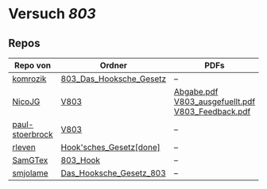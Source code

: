 # Versuch *803*

## Repos

|                 Repo von                 |                                                        Ordner                                                        |                                                                                                                                                                                                                        PDFs                                                                                                                                                                                                                         |
|------------------------------------------|----------------------------------------------------------------------------------------------------------------------|-----------------------------------------------------------------------------------------------------------------------------------------------------------------------------------------------------------------------------------------------------------------------------------------------------------------------------------------------------------------------------------------------------------------------------------------------------|
|[komrozik](../repo/komrozik)              |[803_Das_Hooksche_Gesetz](https://github.com/komrozik/AP2019/tree/master/803_Das_Hooksche_Gesetz)                     |–                                                                                                                                                                                                                                                                                                                                                                                                                                                    |
|[NicoJG](../repo/NicoJG)                  |[V803](https://github.com/NicoJG/Anfaengerpraktikum/tree/master/V803)                                                 |[Abgabe.pdf](https://docs.google.com/viewer?url=https://raw.githubusercontent.com/NicoJG/Anfaengerpraktikum/master/V803/Abgabe.pdf)<br/>[V803_ausgefuellt.pdf](https://docs.google.com/viewer?url=https://raw.githubusercontent.com/NicoJG/Anfaengerpraktikum/master/V803/V803_ausgefuellt.pdf)<br/>[V803_Feedback.pdf](https://docs.google.com/viewer?url=https://raw.githubusercontent.com/NicoJG/Anfaengerpraktikum/master/V803/V803_Feedback.pdf)|
|[paul-stoerbrock](../repo/paul-stoerbrock)|[V803](https://github.com/paul-stoerbrock/Praktikum/tree/master/V803)                                                 |–                                                                                                                                                                                                                                                                                                                                                                                                                                                    |
|[rleven](../repo/rleven)                  |[Hook'sches_Gesetz[done]](https://github.com/rleven/richard_joell_Praktikum/tree/master/Hook%27sches_Gesetz%5Bdone%5D)|–                                                                                                                                                                                                                                                                                                                                                                                                                                                    |
|[SamGTex](../repo/SamGTex)                |[803_Hook](https://github.com/SamGTex/Physik_Praktikum_Samuel_Max/tree/master/803_Hook)                               |–                                                                                                                                                                                                                                                                                                                                                                                                                                                    |
|[smjolame](../repo/smjolame)              |[Das_Hooksche_Gesetz_803](https://github.com/smjolame/Praktikum_1/tree/master/Das_Hooksche_Gesetz_803)                |–                                                                                                                                                                                                                                                                                                                                                                                                                                                    |
